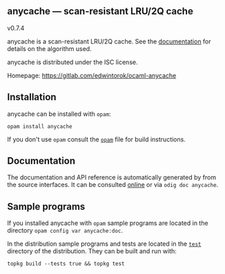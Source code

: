 anycache — scan-resistant LRU/2Q cache
-------------------------------------------------------------------------------
v0.7.4

anycache is a scan-resistant LRU/2Q cache.
See the [documentation][basics] for details on the algorithm used.

[basics]: https://edwintorok.gitlab.io/ocaml-anycache/doc/Anycache.html#basics

anycache is distributed under the ISC license.

Homepage: https://gitlab.com/edwintorok/ocaml-anycache  

## Installation

anycache can be installed with `opam`:

    opam install anycache

If you don't use `opam` consult the [`opam`](opam) file for build
instructions.

## Documentation

The documentation and API reference is automatically generated by from
the source interfaces. It can be consulted [online][doc] or via
`odig doc anycache`.

[doc]: https://edwintorok.gitlab.io/ocaml-anycache/doc

## Sample programs

If you installed anycache with `opam` sample programs are located in
the directory `opam config var anycache:doc`.

In the distribution sample programs and tests are located in the
[`test`](test) directory of the distribution. They can be built and run
with:

    topkg build --tests true && topkg test 
